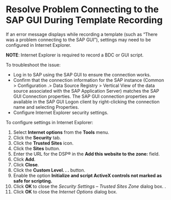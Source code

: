 # Resolve Problem Connecting to the SAP GUI During Template Recording

If an error message displays while recording a template (such as “There
was a problem connecting to the SAP GUI”), settings may need to be
configured in Internet Explorer.

<span style="font-weight: bold;">NOTE</span>: Internet Explorer is
required to record a BDC or GUI script.

To troubleshoot the issue:

  - Log in to SAP using the SAP GUI to ensure the connection works.
  - Confirm that the connection information for the SAP instance (Common
    \> Configuration .\> Data Source Registry \> Vertical View of the
    data source associated with the SAP Application Server) matches the
    SAP GUI Connection properties. The SAP GUI connection properties are
    available in the SAP GUI Logon client by right-clicking the
    connection name and selecting Properties.
  - Configure Internet Explorer security settings.

To configure settings in Internet Explorer:

1.  Select <span style="font-weight: bold;">Internet options</span> from
    the <span style="font-weight: bold;">Tools</span> menu.
2.  Click the <span style="font-weight: bold;">Security</span> tab.
3.  Click the <span style="font-weight: bold;">Trusted Sites</span>
    icon.
4.  Click the <span style="font-weight: bold;">Sites</span> button.
5.  Enter the URL for the DSP® in the
    <span style="font-weight: bold;">Add this website to the
    zone:</span> field.
6.  Click <span style="font-weight: bold;">Add</span>.
7.  Click <span style="font-weight: bold;">Close</span>.
8.  Click the <span style="font-weight: bold;">Custom Level. . .</span>
    button.
9.  Enable the option <span style="font-weight: bold;">Initialize and
    script ActiveX controls not marked as safe for scripting.</span>
10. Click <span style="font-weight: bold;">OK
    </span>**<span style="font-weight: normal;">to close the
    </span><span style="font-weight: normal;font-style: italic;">Security
    Settings – Trusted</span>**<span style="font-style: italic;"> Sites
    Zone</span> dialog box. .
11. Click <span style="font-weight: bold;">OK</span> to close the
    <span style="font-style: italic;">Internet Options</span> dialog
    box.
